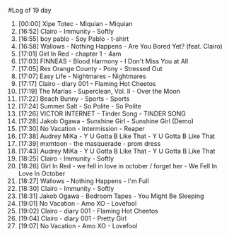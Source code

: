 #Log of 19 day

1. [00:00] Xipe Totec - Miquian - Miquian
1. [16:52] Clairo - Immunity - Softly
1. [16:55] boy pablo - Soy Pablo - t-shirt
1. [16:58] Wallows - Nothing Happens - Are You Bored Yet? (feat. Clairo)
1. [17:01] Girl In Red - chapter 1 - 4am
1. [17:03] FINNEAS - Blood Harmony - I Don't Miss You at All
1. [17:05] Rex Orange County - Pony - Stressed Out
1. [17:07] Easy Life - Nightmares - Nightmares
1. [17:17] Clairo - diary 001 - Flaming Hot Cheetos
1. [17:19] The Marías - Superclean, Vol. II - Over the Moon
1. [17:22] Beach Bunny - Sports - Sports
1. [17:24] Summer Salt - So Polite - So Polite
1. [17:26] VICTOR INTERNET - Tinder Song - TINDER SONG
1. [17:28] Jakob Ogawa - Sunshine Girl - Sunshine Girl (Demo)
1. [17:30] No Vacation - Intermission - Reaper
1. [17:38] Audrey MiKa - Y U Gotta B Like That - Y U Gotta B Like That
1. [17:39] mxmtoon - the masquerade - prom dress
1. [17:43] Audrey MiKa - Y U Gotta B Like That - Y U Gotta B Like That
1. [18:25] Clairo - Immunity - Softly
1. [18:26] Girl In Red - we fell in love in october / forget her - We Fell In Love In October
1. [18:27] Wallows - Nothing Happens - I'm Full
1. [18:30] Clairo - Immunity - Softly
1. [18:31] Jakob Ogawa - Bedroom Tapes - You Might Be Sleeping
1. [19:01] No Vacation - Amo XO - Lovefool
1. [19:02] Clairo - diary 001 - Flaming Hot Cheetos
1. [19:04] Clairo - diary 001 - Pretty Girl
1. [19:07] No Vacation - Amo XO - Lovefool
